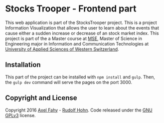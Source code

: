 # Stocks Trooper - Frontend part

This web application is part of the StocksTrooper project. This is a project Information Visualization that allows the user to learn about the events that cause either a sudden increase or decrease of an stock market index. This project is part of the a Master course at [MSE](https://www.msengineering.ch/en/home.html), Master of Science in Engineering major in Information and Communication Technologies at [University of Applied Sciences of Western Switzerland](http://www.hes-so.ch).

## Installation
This part of the project can be installed with ``npm install`` and ``gulp``. Then, the ``gulp dev`` command will serve the pages on the port 3000.

## Copyright and License

Copyright 2016 [Axel Fahy](https://github.com/kaxl) - [Rudolf Hohn](https://github.com/rudy2707). Code released under the [GNU GPLv3](https://github.com/rudy2707/StocksTrooper/blob/master/src/client/LICENSE) license.

